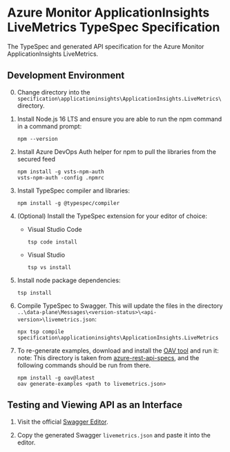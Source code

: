 # Azure Monitor ApplicationInsights LiveMetrics TypeSpec Specification

The TypeSpec and generated API specification for the Azure Monitor ApplicationInsights LiveMetrics.

## Development Environment

0. Change directory into the `specification\applicationinsights\ApplicationInsights.LiveMetrics\` directory.

1. Install Node.js 16 LTS and ensure you are able to run the npm command in a command prompt:

   ```console
   npm --version
   ```

2. Install Azure DevOps Auth helper for npm to pull the libraries from the secured feed

   ```console
   npm install -g vsts-npm-auth
   vsts-npm-auth -config .npmrc
   ```

3. Install TypeSpec compiler and libraries:

   ```console
   npm install -g @typespec/compiler
   ```

4. (Optional) Install the TypeSpec extension for your editor of choice:

   - Visual Studio Code

     ``` console
     tsp code install
     ```

   - Visual Studio

     ``` console
     tsp vs install
     ```

5. Install node package dependencies:

   ```console
   tsp install
   ```

6. Compile TypeSpec to Swagger.  This will update the files in the directory `..\data-plane\Messages\<version-status>\<api-version>\livemetrics.json`:

   ```console
   npx tsp compile specification\applicationinsights\ApplicationInsights.LiveMetrics
   ```

7. To re-generate examples, download and install the [OAV
   tool](https://github.com/Azure/oav) and run it: note: This directory is taken
   from [azure-rest-api-specs](https://github.com/Azure/azure-rest-api-specs),
   and the following commands should be run from there.

   ```console
   npm install -g oav@latest
   oav generate-examples <path to livemetrics.json>
   ```

## Testing and Viewing API as an Interface

1. Visit the official [Swagger Editor](https://editor.swagger.io/).

2. Copy the generated Swagger `livemetrics.json` and paste it into the editor.